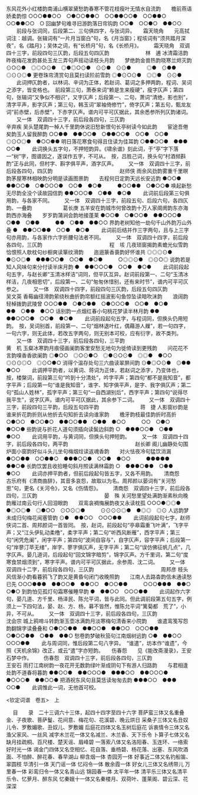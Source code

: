 <!-- { "loadSidebar": true } -->
东风花外小红楼韵南浦山横翠黛愁韵春寒不管花枝瘦叶无情水自流韵　　檐前燕语娇柔韵惊
○○○●●○○　○●○○●●○　○○●●○○●　○○●●○　　　○○●●○○　○
回幽梦句难寻旧游韵落日帘钩韵
○○●　○○●○　●●○○
 　　前段与张词同，后段第二、三句俱四字，与张词异。 
　
霜天晓角　　元高拭词注：越调。张辑词有“一片月当窗白”句，名《月当窗》；程垓词有“须共踏月深夜”，名《踏月》；吴体之词，有“长桥月”句，名《长桥月》。
　　霜天晓角　双调四十三字，前段四句三仄韵，后段五句四仄韵　　　　　　　林　逋
冰清霜洁韵昨夜梅花发韵甚处玉龙三弄句声摇动读枝头月韵　　梦绝韵金兽热韵晓寒兰烬灭韵
⊙○⊙●　◎◎○⊙●　◎●◎○⊙●　⊙⊙●　⊙⊙●　　　◎●　⊙●●　◎⊙⊙◎●
更卷珠帘清赏句且莫扫读阶前雪韵
◎●⊙○⊙●　◎◎●　⊙⊙●
 　　此词押仄韵者，以林词、辛词为正体，若赵词、葛词之多押两韵，程词、吴词之添字，皆变格也。　前段第三句，萧泰来词“赖是生来瘦硬”，瘦字仄声；第四句，张辑词“又争似不相识”，又字仄声；后段第一、二句，萧词“清绝，影也别”，清字平声，影字仄声；第三句，韩玉词“翠袖倚修竹”，倚字仄声；第五句，甄龙友词“前赤壁，后赤壁”，下赤字仄声。谱内可平可仄据此，其余悉参所列仄韵诸词。 
　　又一体　双调四十三字，前后段各四句，三仄韵　　　　　　　　　　　　　辛弃疾
吴头楚尾韵一棹人千里韵休说旧愁新恨句长亭树读今如此韵　　宦途吾倦矣韵玉人留我醉韵
○○●●　●●○○●　○●●○○●　○○●　○○●　　　◎⊙○◎●　●○○●●
明日落花寒食句得且住读为佳耳韵
○●●○○●　●●●　○○●
 　　此词换头五字句，不押短韵异。《啸余谱》刻此词，于“亭”字下落一“树”字，图谱因之，遂误作五字，不可从。　按，吕胜己词，换头句“村酒频斟酌”正与此同，但村字、斟字俱平声，酒字仄声。 
　　又一体　双调四十三字，前后段各四句，四仄韵　　　　　　　　　　　　　赵师侠
雨余风劲韵雾重千里暝韵茅屋寒林相映韵分明是读画图景韵　　去程何日定韵天远长安近韵
●○○●　●●○○●　○●○○○●　○○●　●○●　　　●○○●●　○●○○●
唤起新愁无尽韵全没个读故园信韵
●●○○○●　○●●　●○●
 　　此词前后段第三句俱用韵，与各家不同。 
　　又一体　双调四十三字，前段五句、后段六句，各四仄韵、一叠韵　　　　　　葛长庚
五羊安在韵城市何曾改韵十万人家阛阓韵东亦海韵西亦海叠　　岁岁韵蒲涧会韵地接蓬莱
●○○●　○●○○●　●●○○○●　○●●　○●●　　　●●　○●●　●●○○
界韵老树知他一劫句千山外韵万山外叠
●　●●○○●●　○○●　●○●
 　　此词前后结并作三字两句，且与上三字句亦用韵，与各家作六字折腰句法者不同。 
　　又一体　双调四十四字，前后段各四句，三仄韵　　　　　　　　　　　　　程　垓
几夜琐窗揭韵素蟾光似雪韵恰恨照人欹枕句纱橱爽读箪纹滑韵　　迤逦篆香裛韵好怀谁共
◎◎◎⊙●　●⊙○◎●　●●●○○●　○○●　●○●　　　○◎◎⊙●　◎⊙○◎
说韵若是知人风味句来分付读半床月韵
●　●●○○○●　○○●　●○●
 　　此词前段起句五字，与赵长卿“玉清冰样洁”词同，但平仄互异。赵词前段第一、二句“玉清冰样洁，几夜相思切”，后段第一、二句“匆匆休惜别，还有来时节”，谱内可平可仄参之。 
　　又一体　双调四十四字，前段四句三仄韵，后段五句四仄韵　　　　　　　　吴文英
香莓幽径滑韵萦绕秋曲折韵帘额红摇波影句鱼惊坠读暗吹沫韵　　浪阔韵轻棹拨韵武陵曾
○○○●●　○●○●●　○●○○○●　○○●　●○●　　　●●　○●●　●○○
话别韵一点烟红春小句桃花梦读半林月韵
●●　●●○○○●　○○●　●○●
 　　此词前段起句五字，与程词同，但换头仍用短韵。　按，吴词别首，前段第一、二句“烟林退叶红，偶藉游人屧”，若一句四字，一句六字，则无此体，若改五字两句，则无别本可校，应有衍字，故不类列。 
　　又一体　双调四十三字，前后段各四句，三平韵　　　　　　　　　　　　　黄　机
玉粲冰寒韵月痕侵画阑韵客里安愁无地句为徙倚读到更残韵　　问花花不言韵嗅香香欲阑韵
◎●○○　◎○⊙●○　◎●⊙○⊙●　◎◎●　●○○　　　◎⊙⊙◎○　◎⊙○●○
消得个温存处句三六曲读翠屏间韵
⊙●◎○⊙●　⊙●●　●○○
 　　此调押平韵者，以黄词、蒋词为正体，若赵词之添字，乃变体也，　按，楼槃词，前段第三句“吟到十分清处”，吟字平声；第四句“都不是我知音”，都字平声；后段第一句“谁是我知音”，谁字、知字俱平声，是字、我字俱仄声；第二句“孤山人姓林”，孤字平声；第三句“一自西湖别后”，西字平声；第四句“说得尽我平生”，说字仄声。谱内可平可仄据此，其余参下二词。 
　　又一体　双调四十三字，前段四句三平韵，后段五句四平韵　　　　　　　　蒋　捷
人影窗纱韵是谁来折花韵折则从他折去句知折去读向谁家韵　　檐牙韵枝最佳韵折时高折
○●○○　●○○●○　●●○○●●　○●●　●○○　　　○○　○●○　●○○●
些韵说与折花人道句须插向读鬓边斜韵
○　●●●○○●　○●●　●○○
 　　此词用平韵，与黄词同，但换头句押短韵。 
　　又一体　双调四十四字，前后段各四句，两平韵　　　　　　　　　　　　　赵长卿
阁儿幽静处句围炉面小窗韵好似斗头儿坐句梅烟炷读返魂香韵　　对火怯夜冷句猛饮消漏
●○○●●　○○●●○　●●●○○●　○○●　●○○　　　●●●●●　●●○●
长韵饮罢且收拾睡句斜月照读满林霜韵
○　●●●○●●　○●●　●○○
 　　此词亦押平韵者，但前后段起句皆五字，又各不用韵。 
　
清商怨　　古乐府有《清商曲辞》，其音多哀怨，故取以为名。周邦颜以晏词有“关河愁思”句，更名《关河令》，又名《伤情怨》。
　　清商怨　双调四十三字，前后段各四句，三仄韵　　　　　　　　　　　　　晏　殊
关河愁里望处满韵渐素秋向晚韵雁过南云句行人回泪眼韵　　双鸾衾裯悔展韵夜又永读枕孤
○○○●◎◎●　●◎○◎●　◎●○○　⊙○⊙◎●　　　⊙⊙⊙⊙◎●　●◎◎　◎⊙
人远韵梦未成归句梅花闻塞管韵
⊙●　●●○○　○○○●●
 　　此词前段起句七字，赵师侠词二首、周邦颜词一首皆同。　按，赵词，前段起句“亭皋霜重飞叶满”，飞字平声；又“江头伊轧动柔橹”，柔字平声；第二句“听西风断雁”，西字平声；第三句“闲凭危阑”，闲字平声；第四句“波间自容与”，自字仄声，容字平声；后段第一句“岸蓼汀苹无绪”，岸字、蓼字俱仄声，无字平声；第二句“误仿佛征帆几点”，几字仄声。晏几道词，后段起句“回文锦字暗剪”，锦字仄声。方千里词，第二句“度寒食禁烟须到”，寒字平声。谱内可平可仄据此，余参周、沈二词。 
　　又一体　双调四十二字，前后段各四句，三仄韵　　　　　　　　　　　　　周邦彦
枝头风信渐小韵看暮鸦飞了韵又是黄昏句闭门收晚照韵　　江南人去路杳韵信未通读愁已先
○○○●●●　●●○○●　●●○○　●○○●●　　　○○○●●●　●●○　○●○
到韵怕见孤灯句霜寒催睡早韵
●　●●○○　○○○●●
 　　此词起作六字句，晏几道、方千里、杨泽民、陈允平词，皆与此同。但此调前段第五句五字，例须上一下四句法，晏、赵、方、杨，募不皆然，惟陈允平词“篱菊都　荒了”，小异，不可从。 
　　又一体　双调四十三字，前后段各四句，三仄韵　　　　　　　　　　　　　沈会宗
城上鸦啼斗转韵渐玉壶冰满韵月淡寒梅句清香来小院韵　　谁遣鸾笺写怨韵翻锦字读叠叠和
○●○○●●　●●○○●　●●○○　○○○●●　　　○●○○●●　○●●　●●○
愁卷韵梦破秋笳句江南烟树远韵
○●　●●○○　○○○●●
 　　此与周词同，惟后段第二句八字异。　“谁遣”，坊本作“谁遗”，今照《天机余锦》改正，或云“遣”字亦短韵。 
　
伤春怨　　见《能改斋漫录》，王安石梦中作。
　　伤春怨　双调四十三字，前后段各四句，三仄韵　　　　　　　　　　　　　王安石
雨打江南树韵一夜花开无数韵绿叶渐成阴句下有游人归路韵　　与君相逢处韵不道春将暮韵
●●○○●　●●○○○●　●●●○○　●●○○○●　　　●○○○●　●●○○●
把酒祝东风句且莫恁读匆匆去韵
●●●○○　●●●　○○●
 　　此调惟此一词，无他首可校。 

<钦定词谱　卷五>　上

　
目　　录　二十三调六十三体，起四十四字至四十六字
菩萨蛮三体又名重叠金、子夜歌、菩萨鬘、花间意、梅花句、花溪碧、晚云烘日
采桑子三体又名丑奴儿令、罗敷媚歌、丑奴儿、罗敷媚
后庭花四体又名玉树后庭花
诉衷情令三体又名渔父家风、一丝风
减字木兰花一体又名减兰、木兰香、天下乐令
卜算子七体又名缺月挂疏桐、百尺楼、楚天谣、眉峰碧
一落索八体又名洛阳春、玉连环、一络索
好时光一体
谒金门四体又名空相忆、花自落、垂杨碧、杨花落、出塞、东风吹酒面、不怕醉、醉花春、春早湖山
柳含烟一体
杏园芳一体
好事近二体又名钓船笛、翠圆枝
华清引一体
天门谣一体
忆闷令一体
散余霞一体
好女儿三体又名绣带儿
万里春一体
彩鸾归令一体又名青山远
锦园春一体
太平年一体
清平乐三体又名清平乐令、忆萝月、醉东风
忆秦娥十一体又名秦楼月、双荷叶、蓬莱阁、碧云深、花深深
　
